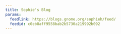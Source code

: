 ```yaml
---
title: Sophie's Blog
params:
  feedlink: https://blogs.gnome.org/sophieh/feed/
  feedid: c0eb8aff9558bab2b5730a219992b092
---
```


